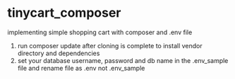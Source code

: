 # tinycart_composer
implementing simple shopping cart with composer and .env file

1. run composer update after cloning is complete to install vendor directory and dependencies
2. set your database username, password and db name in the .env_sample file and rename file as .env not .env_sample
